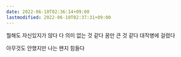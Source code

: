 ```yaml
---
date: 2022-06-10T02:36:14+09:00
lastmodified: 2022-06-10T02:37:31+09:00
---
```


뭘해도 자신있지가 않다
다 의미 없는 것 같다
꿈만 큰 것 같다
대작병에 걸렸다

아무것도 안했지만
나는 왠지 힘들다
